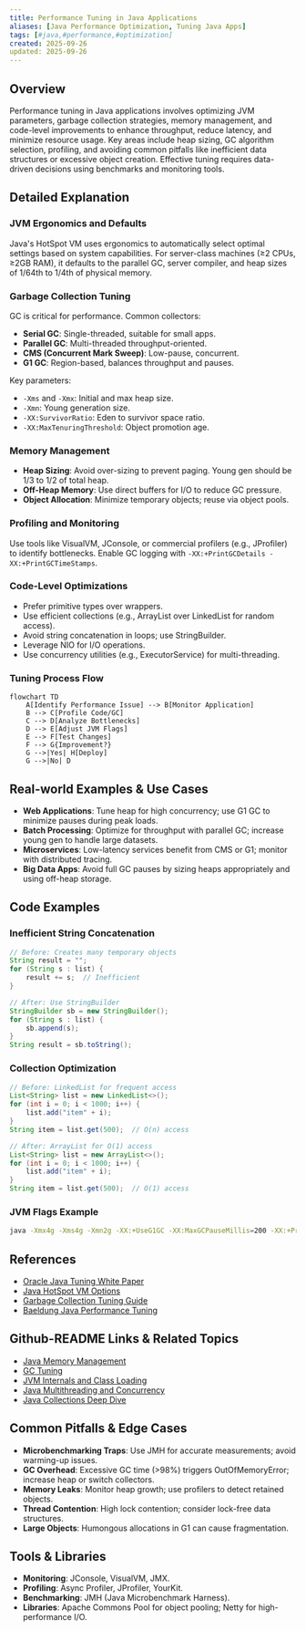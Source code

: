 ```yaml
---
title: Performance Tuning in Java Applications
aliases: [Java Performance Optimization, Tuning Java Apps]
tags: [#java,#performance,#optimization]
created: 2025-09-26
updated: 2025-09-26
---
```


## Overview

Performance tuning in Java applications involves optimizing JVM parameters, garbage collection strategies, memory management, and code-level improvements to enhance throughput, reduce latency, and minimize resource usage. Key areas include heap sizing, GC algorithm selection, profiling, and avoiding common pitfalls like inefficient data structures or excessive object creation. Effective tuning requires data-driven decisions using benchmarks and monitoring tools.

## Detailed Explanation

### JVM Ergonomics and Defaults
Java's HotSpot VM uses ergonomics to automatically select optimal settings based on system capabilities. For server-class machines (≥2 CPUs, ≥2GB RAM), it defaults to the parallel GC, server compiler, and heap sizes of 1/64th to 1/4th of physical memory.

### Garbage Collection Tuning
GC is critical for performance. Common collectors:
- **Serial GC**: Single-threaded, suitable for small apps.
- **Parallel GC**: Multi-threaded throughput-oriented.
- **CMS (Concurrent Mark Sweep)**: Low-pause, concurrent.
- **G1 GC**: Region-based, balances throughput and pauses.

Key parameters:
- `-Xms` and `-Xmx`: Initial and max heap size.
- `-Xmn`: Young generation size.
- `-XX:SurvivorRatio`: Eden to survivor space ratio.
- `-XX:MaxTenuringThreshold`: Object promotion age.

### Memory Management
- **Heap Sizing**: Avoid over-sizing to prevent paging. Young gen should be 1/3 to 1/2 of total heap.
- **Off-Heap Memory**: Use direct buffers for I/O to reduce GC pressure.
- **Object Allocation**: Minimize temporary objects; reuse via object pools.

### Profiling and Monitoring
Use tools like VisualVM, JConsole, or commercial profilers (e.g., JProfiler) to identify bottlenecks. Enable GC logging with `-XX:+PrintGCDetails -XX:+PrintGCTimeStamps`.

### Code-Level Optimizations
- Prefer primitive types over wrappers.
- Use efficient collections (e.g., ArrayList over LinkedList for random access).
- Avoid string concatenation in loops; use StringBuilder.
- Leverage NIO for I/O operations.
- Use concurrency utilities (e.g., ExecutorService) for multi-threading.

### Tuning Process Flow
```mermaid
flowchart TD
    A[Identify Performance Issue] --> B[Monitor Application]
    B --> C[Profile Code/GC]
    C --> D[Analyze Bottlenecks]
    D --> E[Adjust JVM Flags]
    E --> F[Test Changes]
    F --> G{Improvement?}
    G -->|Yes| H[Deploy]
    G -->|No| D
```

## Real-world Examples & Use Cases

- **Web Applications**: Tune heap for high concurrency; use G1 GC to minimize pauses during peak loads.
- **Batch Processing**: Optimize for throughput with parallel GC; increase young gen to handle large datasets.
- **Microservices**: Low-latency services benefit from CMS or G1; monitor with distributed tracing.
- **Big Data Apps**: Avoid full GC pauses by sizing heaps appropriately and using off-heap storage.

## Code Examples

### Inefficient String Concatenation
```java
// Before: Creates many temporary objects
String result = "";
for (String s : list) {
    result += s;  // Inefficient
}
```

```java
// After: Use StringBuilder
StringBuilder sb = new StringBuilder();
for (String s : list) {
    sb.append(s);
}
String result = sb.toString();
```

### Collection Optimization
```java
// Before: LinkedList for frequent access
List<String> list = new LinkedList<>();
for (int i = 0; i < 1000; i++) {
    list.add("item" + i);
}
String item = list.get(500);  // O(n) access
```

```java
// After: ArrayList for O(1) access
List<String> list = new ArrayList<>();
for (int i = 0; i < 1000; i++) {
    list.add("item" + i);
}
String item = list.get(500);  // O(1) access
```

### JVM Flags Example
```bash
java -Xmx4g -Xms4g -Xmn2g -XX:+UseG1GC -XX:MaxGCPauseMillis=200 -XX:+PrintGCDetails MyApp
```

## References

- [Oracle Java Tuning White Paper](https://www.oracle.com/technetwork/java/tuning-139912.html)
- [Java HotSpot VM Options](https://www.oracle.com/java/technologies/javase/vmoptions-jsp.html)
- [Garbage Collection Tuning Guide](https://docs.oracle.com/javase/8/docs/technotes/guides/vm/gctuning/)
- [Baeldung Java Performance Tuning](https://www.baeldung.com/java-performance-tuning)

## Github-README Links & Related Topics

- [Java Memory Management](../java-memory-management/)
- [GC Tuning](../gc-tuning/)
- [JVM Internals and Class Loading](../jvm-internals-and-class-loading/)
- [Java Multithreading and Concurrency](../java-multithreading-and-concurrency/)
- [Java Collections Deep Dive](../java-collections-deep-dive/)

## Common Pitfalls & Edge Cases

- **Microbenchmarking Traps**: Use JMH for accurate measurements; avoid warming-up issues.
- **GC Overhead**: Excessive GC time (>98%) triggers OutOfMemoryError; increase heap or switch collectors.
- **Memory Leaks**: Monitor heap growth; use profilers to detect retained objects.
- **Thread Contention**: High lock contention; consider lock-free data structures.
- **Large Objects**: Humongous allocations in G1 can cause fragmentation.

## Tools & Libraries

- **Monitoring**: JConsole, VisualVM, JMX.
- **Profiling**: Async Profiler, JProfiler, YourKit.
- **Benchmarking**: JMH (Java Microbenchmark Harness).
- **Libraries**: Apache Commons Pool for object pooling; Netty for high-performance I/O.